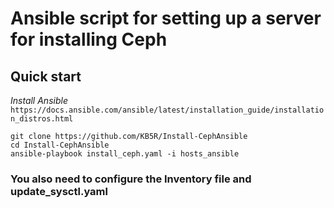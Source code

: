 # Ansible script for setting up a server for installing Ceph

## Quick start
*Install Ansible*
`https://docs.ansible.com/ansible/latest/installation_guide/installation_distros.html`

```
git clone https://github.com/KB5R/Install-CephAnsible
cd Install-CephAnsible
ansible-playbook install_ceph.yaml -i hosts_ansible
```
### You also need to configure the Inventory file and update_sysctl.yaml
